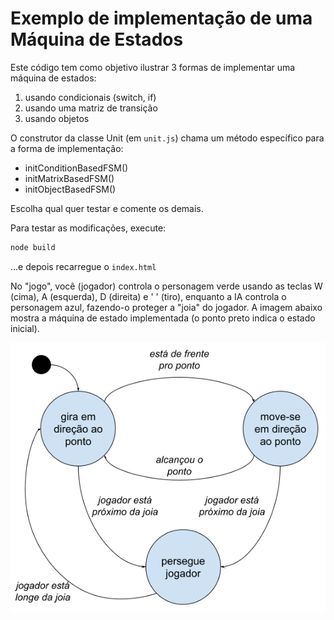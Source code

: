 # Exemplo de implementação de uma Máquina de Estados

Este código tem como objetivo ilustrar 3 formas de implementar uma máquina de estados:
1. usando condicionais (switch, if)
2. usando uma matriz de transição
3. usando objetos

O construtor da classe Unit (em `unit.js`) chama um método específico para a forma de implementação:
* initConditionBasedFSM()
* initMatrixBasedFSM()
* initObjectBasedFSM()

Escolha qual quer testar e comente os demais.

Para testar as modificações, execute:
```sh
node build
```
...e depois recarregue o `index.html`

No "jogo", você (jogador) controla o personagem verde usando as teclas W (cima), A (esquerda), D (direita) e ' ' (tiro), enquanto a IA controla o personagem azul, fazendo-o proteger a "joia" do jogador. A imagem abaixo mostra a máquina de estado implementada (o ponto preto indica o estado inicial).

![MEF](./dist/mef.png)